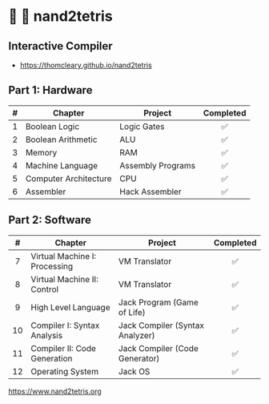 # 🔌 🧱 nand2tetris

## Interactive Compiler

- <https://thomcleary.github.io/nand2tetris>

## Part 1: Hardware

|  #  | Chapter               | Project           | Completed |
| :-: | --------------------- | ----------------- | :-------: |
|  1  | Boolean Logic         | Logic Gates       |    ✅     |
|  2  | Boolean Arithmetic    | ALU               |    ✅     |
|  3  | Memory                | RAM               |    ✅     |
|  4  | Machine Language      | Assembly Programs |    ✅     |
|  5  | Computer Architecture | CPU               |    ✅     |
|  6  | Assembler             | Hack Assembler    |    ✅     |

## Part 2: Software

|  #  | Chapter                       | Project                         | Completed |
| :-: | ----------------------------- | ------------------------------- | :-------: |
|  7  | Virtual Machine I: Processing | VM Translator                   |    ✅     |
|  8  | Virtual Machine II: Control   | VM Translator                   |    ✅     |
|  9  | High Level Language           | Jack Program (Game of Life)     |    ✅     |
| 10  | Compiler I: Syntax Analysis   | Jack Compiler (Syntax Analyzer) |    ✅     |
| 11  | Compiler II: Code Generation  | Jack Compiler (Code Generator)  |    ✅     |
| 12  | Operating System              | Jack OS                         |    ✅     |

<https://www.nand2tetris.org>
